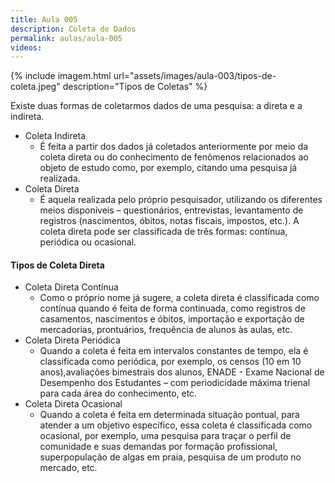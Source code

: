 ```yaml
---
title: Aula 005
description: Coleta de Dados
permalink: aulas/aula-005
videos: 
---
```


{% include imagem.html
    url="assets/images/aula-003/tipos-de-coleta.jpeg"
    description="Tipos de Coletas" %}

Existe duas formas de coletarmos dados de uma pesquisa: a direta e a indireta.

- Coleta Indireta
  - É feita a partir dos dados já coletados anteriormente por meio da coleta direta ou do conhecimento de fenômenos relacionados ao objeto de estudo como, por exemplo, citando uma pesquisa já realizada.
- Coleta Direta
  - É aquela realizada pelo próprio pesquisador, utilizando os diferentes meios disponíveis – questionários, entrevistas, levantamento de registros (nascimentos, óbitos, notas fiscais, impostos, etc.). A coleta direta pode ser classificada de três formas: contínua, periódica ou ocasional.

#### Tipos de Coleta Direta

- Coleta Direta Contínua
  - Como o próprio nome já sugere, a coleta direta é classificada como contínua quando é feita de forma continuada, como registros de casamentos, nascimentos e óbitos, importação e exportação de mercadorias, prontuários, frequência de alunos às aulas, etc.
- Coleta Direta Periódica
  - Quando a coleta é feita em intervalos constantes de tempo, ela é classificada como periódica, por exemplo, os censos (10 em 10 anos),avaliações bimestrais dos alunos, ENADE - Exame Nacional de Desempenho dos Estudantes – com periodicidade máxima trienal para cada área do conhecimento, etc.
- Coleta Direta Ocasional
  - Quando a coleta é feita em determinada situação pontual, para atender a um objetivo específico, essa coleta é classificada como ocasional, por exemplo, uma pesquisa para traçar o perfil de comunidade e suas demandas por formação profissional, superpopulação de algas em praia, pesquisa de um produto no mercado, etc.